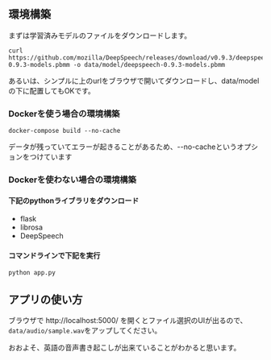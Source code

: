 ## 環境構築

まずは学習済みモデルのファイルをダウンロードします。

```
curl https://github.com/mozilla/DeepSpeech/releases/download/v0.9.3/deepspeech-0.9.3-models.pbmm -o data/model/deepspeech-0.9.3-models.pbmm
```

あるいは、シンプルに上のurlをブラウザで開いてダウンロードし、data/modelの下に配置してもOKです。

### Dockerを使う場合の環境構築

```
docker-compose build --no-cache
```
データが残っていてエラーが起きることがあるため、--no-cacheというオプションをつけています

### Dockerを使わない場合の環境構築

#### 下記のpythonライブラリをダウンロード
* flask
* librosa
* DeepSpeech

#### コマンドラインで下記を実行
```
python app.py
```

## アプリの使い方

ブラウザで http://localhost:5000/ を開くとファイル選択のUIが出るので、`data/audio/sample.wav`をアップしてください。

おおよそ、英語の音声書き起こしが出来ていることがわかると思います。